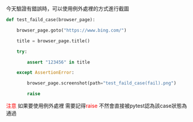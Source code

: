 今天驗證有錯誤時，可以使用例外處裡的方式進行截圖
```python
def test_faild_case(browser_page):

    browser_page.goto("https://www.bing.com/")

    title = browser_page.title()

    try:

        assert "123456" in title

    except AssertionError:

        browser_page.screenshot(path="test_faild_case(fail).png")

        raise
```

<span style = 'color :red'>注意</span>  如果要使用例外處裡 需要記得<span style = 'color: red'>raise</span> 不然會直接被pytest認為該case狀態為通過


